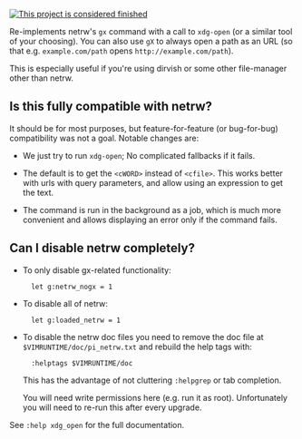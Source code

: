[![This project is considered finished](https://img.shields.io/badge/Status-finished-green.svg)](https://arp242.net/status/finished)

Re-implements netrw's `gx` command with a call to `xdg-open` (or a similar tool
of your choosing). You can also use `gX` to always open a path as an URL (so
that e.g. `example.com/path` opens `http://example.com/path`).

This is especially useful if you're using dirvish or some other file-manager
other than netrw.

Is this fully compatible with netrw?
------------------------------------
It should be for most purposes, but feature-for-feature (or bug-for-bug)
compatibility was not a goal. Notable changes are:

- We just try to run `xdg-open`; No complicated fallbacks if it fails.

- The default is to get the `<cWORD>` instead of `<cfile>`. This works better
  with urls with query parameters, and allow using an expression to get the
  text.

- The command is run in the background as a job, which is much more convenient
  and allows displaying an error only if the command fails.

Can I disable netrw completely?
-------------------------------

- To only disable gx-related functionality:

		let g:netrw_nogx = 1

- To disable all of netrw:

		let g:loaded_netrw = 1

- To disable the netrw doc files you need to remove the doc file at 
  `$VIMRUNTIME/doc/pi_netrw.txt` and rebuild the help tags with:

		:helptags $VIMRUNTIME/doc

  This has the advantage of not cluttering `:helpgrep` or tab completion.

  You will need write permissions here (e.g. run it as root). Unfortunately you
  will need to re-run this after every upgrade.

See `:help xdg_open` for the full documentation.
